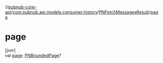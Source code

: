 //[pubnub-core-api](../../../index.md)/[com.pubnub.api.models.consumer.history](../index.md)/[PNFetchMessagesResult](index.md)/[page](page.md)

# page

[jvm]\
val [page](page.md): [PNBoundedPage](../../com.pubnub.api.models.consumer/-p-n-bounded-page/index.md)?
